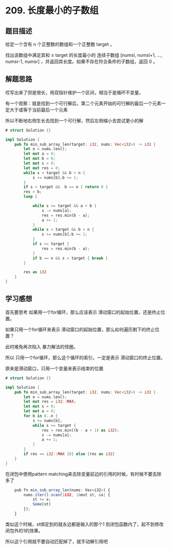 # 209. 长度最小的子数组

## 题目描述

给定一个含有 n 个正整数的数组和一个正整数 target 。

找出该数组中满足其和 ≥ target 的长度最小的 连续子数组 [numsl, numsl+1, ..., numsr-1, numsr] ，并返回其长度。如果不存在符合条件的子数组，返回 0 。

## 解题思路

哎写出来了但是很长，用双指针维护一个区间，相当于是循环不变量，

有一个观察：就是找到一个可行解后，第二个元素开始的可行解的最后一个元素一定大于或等于当前最后一个元素

所以不断地右侧生长去找到一个可行解，然后左侧缩小去尝试更小的解

```rust
# struct Solution {}

impl Solution {
    pub fn min_sub_array_len(target: i32, nums: Vec<i32>) -> i32 {
        let n = nums.len();
        let mut a = 0;
        let mut b = 0;
        let mut s = 0;
        let mut res = 0;
        while s < target && b < n {
            s += nums[b];b += 1;
        }
        if s < target &&  b == n { return 0 }
        res = b;
        loop {

            while s >= target && a < b {
                s -= nums[a];
                res = res.min(b - a);
                a += 1;
            }
            while s < target && b < n {
                s += nums[b];b += 1;
            }
            if s >= target {
                res = res.min(b - a);
            }
            if b == n && s < target { break }
        }

        res as i32
    }
}
```

## 学习感想

首先要思考 如果用一个for循环，那么应该表示 滑动窗口的起始位置，还是终止位置。

如果只用一个for循环来表示 滑动窗口的起始位置，那么如何遍历剩下的终止位置？

此时难免再次陷入 暴力解法的怪圈。

所以 只用一个for循环，那么这个循环的索引，一定是表示 滑动窗口的终止位置。

原来是滑动窗口，只用一个变量来表示结束的位置

```rust 
# struct Solution {}

impl Solution {
    pub fn min_sub_array_len(target: i32, nums: Vec<i32>) -> i32 {
        let n = nums.len();
        let mut res = i32::MAX;
        let mut s = 0;
        let mut a = 0;
        for b in 0..n {
            s += nums[b];
            while s >= target {
                res = res.min((b - a + 1) as i32);
                s -= nums[a];
                a += 1;
            }
        }
        if res == i32::MAX {0} else {res as i32}
    }
}

```

在闭包中使用pattern matching来去除变量前边的引用的时候，有时候不要去除多了

```js
    pub fn min_sub_array_len(nums: Vec<i32>) {
        nums.iter().scan(1i32, |&mut st, &x| {
            st += x;
            Some(st)
        });
    }

```

类似这个时候，st绑定到的就永远都是输入的那个1 到闭包函数内了，起不到修改闭包外的1的效果。

所以这个引用就不要自动匹配掉了，就手动解引用吧

